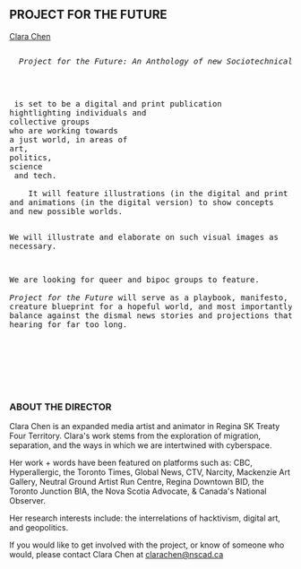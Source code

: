 
<html>


<body>
<div>
<p><h2><strong>PROJECT FOR THE FUTURE</strong></h2></p>

<p> <a href="https://www.cyberspacevoid.xyz">Clara Chen</a> </p>
<pre>
<p> <i> Project for the Future: An Anthology of new Sociotechnical Imaginaries </i> </p>
<article>
<p> is set to be a digital and print publication 
hightlighting individuals and 
collective groups 
who are working towards 
a just world, in areas of 
art, 
politics,
science
 and tech.  
<br>    It will feature illustrations (in the digital and print version)
and animations (in the digital version) to show concepts
and new possible worlds. 

We will illustrate and elaborate on such visual 
images as necessary. 

We are looking for queer and bipoc groups to feature. 
</br>
<i> Project for the Future </i>will serve as a playbook, manifesto, and 
creature blueprint for a hopeful world, and most importantly, as
a balance against the dismal news stories and projections that we've been 
hearing for far too long. </br>
</p>

</p>
</pre>


<p> <h3> <strong>ABOUT THE DIRECTOR</strong> </h3> </p>
<p> Clara Chen is an expanded media artist and animator 
in Regina SK Treaty Four Territory. 
Clara's work stems from the exploration of migration, 
separation, and the ways in which we are intertwined with cyberspace. </p>
<p> Her work + words have been featured on platforms such as: CBC, Hyperallergic, the Toronto Times, Global News,
CTV, Narcity, Mackenzie Art Gallery, Neutral Ground Artist Run Centre, Regina Downtown BID, the Toronto Junction BIA, 
the Nova Scotia Advocate, & Canada's National Observer.</p>
<p> Her research interests include: the interrelations of hacktivism, digital art, and geopolitics. </p> 
<p> If you would like to get involved with the project, or 
know of someone who would, please contact Clara Chen at <a href="mailto:clarachen@nscad.ca">clarachen@nscad.ca</a> 
</article>
</div>

</body>
</html>
